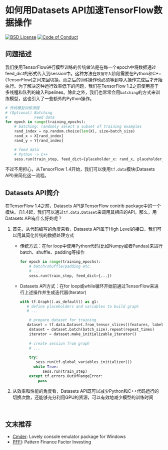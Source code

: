 如何用Datasets API加速TensorFlow数据操作
===================

[![BSD License][bsdlicense-button]][bsdlicense]
[![Code of Conduct][codeofconduct-button]][Code of Conduct]

[bsdlicense-button]: http://img.shields.io/badge/license-BSD-yellow.svg
[bsdlicense]: http://opensource.org/licenses/BSD-3-Clause
[codeofconduct-button]: https://img.shields.io/badge/code%20of%20conduct-contributor%20covenant-green.svg?style=flat-square
[Code of Conduct]: https://github.com/Python-Markdown/markdown/blob/master/CODE_OF_CONDUCT.md

问题描述
-------------

我们使用TensorFlow进行模型训练的传统做法是在每一个epoch中将数据通过feed_dict的形式传入到session中。这种方法在`数据导入`阶段需要在Python和C++(TensorFlow)之间来回切换，而之后的`训练`操作也必须等到导入操作完成后才开始执行。为了解决这种运行效率低下的问题，我们在TensorFlow 1.2之前使用基于多线程和队列的输入Pipelines。除此之外，我们也常常会用`batching`的方式来训练模型，这也引入了一些额外的Python操作。

```python
# 传统模型训练流程
# (Optional) Batching
#			 Feed data
for epoch in range(training_epochs):
    # batching: randomly select a subset of training examples
    rand_index = np.random.choice(len(X), size=batch_size)
    rand_x = X[rand_index]
    rand_y = Y[rand_index]

    # feed data
    # Python -> C++
    sess.run(train_step, feed_dict={placeholder_x: rand_x, placeholder_y: rand_y})
```

不过不用担心，从TensorFlow 1.4开始，我们可以使用`tf.data`模块(Datasets API)来简化这一流程。

Datasets API简介
-------------

在TensorFlow 1.4之前，Datasets API是TensorFlow contrib package中的一个模块。自1.4起，我们可以通过`tf.data.Dataset`来调用其相应的API。那么，用Datasets API有什么好处呢？

1. 首先，从代码编写的角度来看，Datasets API属于High Level的接口，我们可以用其简化传统的数据处理方式

   - 传统方式：在for loop中使用Python代码(比如Numpy或者Pandas)来进行batch、shuffle、padding等操作

     ```python
     for epoch in range(training_epochs):
         # batch/shuffle/padding etc.
         # ...
         sess.run(train_step, feed_dict={...})
     ```

   - Datasets API方式：在for loop或while循环开始前通过TensorFlow来进行上述操作并生成迭代器(Iterator)

     ```python
     with tf.Graph().as_default() as g1:
     	# define placeholders and variables to build graph
     	# ...

         # prepare dataset for training
     	dataset = tf.data.Dataset.from_tensor_slices((features, labels))
         dataset = dataset.batch(batch_size).repeat(repeat_times)
         iterator = dataset.make_initializable_iterator()
         
         # create session from graph
         # ...
         
         try:
         	sess.run(tf.global_variables_initializer())
           while True:
               sess.run(train_step)
         except tf.errors.OutOfRangeError:
             pass
     ```

2. 从效率和性能的角度看，Datasets API既可以减少Python和C++代码运行的切换次数，还能够充分利用GPU的资源，可以有效地减少模型的训练时间

     ​

文末推荐
-------------

- [Cmder](https://github.com/cmderdev/cmder): Lovely console emulator package for Windows
- [PFFI](https://github.com/patternfinance/PFFI): Pattern Finance Factor Investing